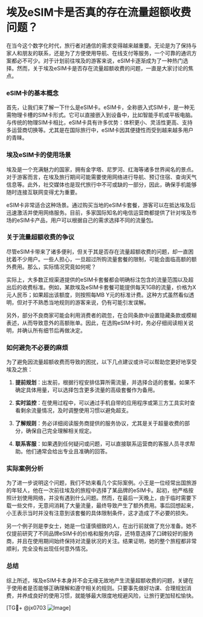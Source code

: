 # 埃及eSIM卡是否真的存在流量超额收费问题？

在当今这个数字化时代，旅行者对通信的需求变得越来越重要。无论是为了保持与家人和朋友的联系，还是为了方便使用导航、在线支付等服务，一个可靠的通讯方案都必不可少。对于计划前往埃及的游客来说，eSIM卡逐渐成为了一种热门选择。然而，关于埃及eSIM卡是否存在流量超额收费的问题，一直是大家讨论的焦点。

### eSIM卡的基本概念

首先，让我们来了解一下什么是eSIM卡。eSIM卡，全称嵌入式SIM卡，是一种无需物理卡槽的SIM卡形式。它可以直接嵌入到设备中，比如智能手机或平板电脑。与传统的物理SIM卡相比，eSIM卡具有许多优势：体积更小、灵活性更高、支持多运营商切换等。尤其是在国际旅行中，eSIM卡因其便捷性而受到越来越多用户的青睐。

### 埃及eSIM卡的使用场景

埃及是一个充满魅力的国家，拥有金字塔、尼罗河、红海等诸多世界闻名的景点。对于游客而言，在埃及旅行期间可能需要使用网络进行导航、预订住宿、查询天气信息等。此外，社交媒体也是现代旅行中不可或缺的一部分，因此，确保手机能够随时连接互联网变得尤为重要。

eSIM卡非常适合这种场景。通过购买当地的eSIM卡套餐，游客可以在抵达埃及后迅速激活并使用网络服务。目前，多家国际知名的电信运营商都提供了针对埃及市场的eSIM卡产品，用户可以根据自己的需求选择不同的流量包。

### 关于流量超额收费的争议

尽管eSIM卡带来了诸多便利，但关于其是否存在流量超额收费的问题，却一直困扰着不少用户。一些人担心，一旦超过所购流量套餐的限制，可能会面临高额的额外费用。那么，实际情况究竟如何呢？

实际上，大多数正规渠道提供的eSIM卡套餐都会明确标注包含的流量范围以及超出后的收费标准。例如，某款埃及eSIM卡套餐可能提供每天1GB的流量，价格为X元人民币；如果超出该额度，则按照每MB Y元的标准计费。这种方式虽然看似透明，但对于不熟悉当地规则的游客来说，仍有可能引发误解。

另外，部分不良商家可能会利用消费者的疏忽，在合同条款中设置隐藏条款或模糊表述，从而导致意外的高额账单。因此，在选购eSIM卡时，务必仔细阅读相关说明，并确认所有细节后再做决定。

### 如何避免不必要的麻烦

为了避免因流量超额收费而导致的困扰，以下几点建议或许可以帮助您更好地享受埃及之旅：

1. **提前规划**：出发前，根据行程安排估算所需流量，并选择合适的套餐。如果不确定具体用量，可以选择包含更多流量的高级套餐作为备用。
   
2. **实时监控**：在使用过程中，可以通过手机自带的应用程序或第三方工具实时查看剩余流量情况，及时调整使用习惯以避免超支。
   
3. **了解规则**：务必详细阅读服务商提供的服务协议，尤其是关于超量收费的部分，确保自己完全理解相关规定。
   
4. **联系客服**：如果遇到任何疑问或问题，可以直接联系运营商的客服人员寻求帮助。他们通常会给出专业且准确的回答。

### 实际案例分析

为了进一步说明这个问题，我们不妨来看几个实际案例。小王是一位经常出国旅游的年轻人，他在一次前往埃及的旅程中选择了某品牌的eSIM卡。起初，他严格按照计划使用网络，并没有遇到什么问题。然而，在最后一天晚上，由于临时需要下载一些文件，无意间消耗了大量流量，最终导致产生了额外费用。事后回想起来，小王表示当时并没有注意到该套餐的具体限制条件，这才造成了不必要的损失。

另一个例子则是李女士，她是一位谨慎细致的人，在出行前就做了充分准备。她不仅提前研究了不同品牌eSIM卡的价格和服务内容，还特意选择了口碑较好的服务商，并且在使用期间始终保持对流量状况的关注。结果证明，她的整个旅程都非常顺利，完全没有出现任何意外情况。

### 总结

综上所述，埃及eSIM卡本身并不会无缘无故地产生流量超额收费的问题，关键在于使用者是否能够正确理解和遵守相关的规则。只要事先做好功课、合理规划消费，并养成良好的使用习惯，就能够最大限度地规避风险，让旅行更加轻松愉快。

[TG💪+ @jx0703 ![Image](https://github.com/user-attachments/assets/dbca1d08-cadb-493c-b0ec-ad6f7a83f270)]